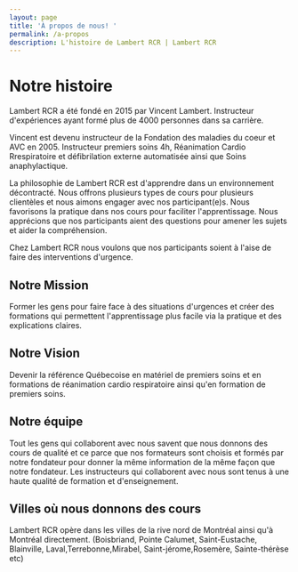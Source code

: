 ```yaml
---
layout: page
title: 'À propos de nous! '
permalink: /a-propos
description: L'histoire de Lambert RCR | Lambert RCR
---
```

# Notre histoire

Lambert RCR a été fondé en 2015 par Vincent Lambert. Instructeur d'expériences ayant formé plus de 4000 personnes dans sa carrière. 

Vincent est devenu instructeur de la Fondation des maladies du coeur et AVC en 2005. Instructeur premiers soins 4h, Réanimation Cardio Rrespiratoire et défibrilation externe automatisée ainsi que Soins anaphylactique. 

La philosophie de Lambert RCR est d'apprendre dans un environnement décontracté. Nous offrons plusieurs types de cours pour plusieurs clientèles et nous aimons engager avec nos participant(e)s. Nous favorisons la pratique dans nos cours pour faciliter l'apprentissage. Nous apprécions que nos participants aient des questions pour amener les sujets et aider la compréhension. 

Chez Lambert RCR nous voulons que nos participants soient à l'aise de faire des interventions d'urgence.

## Notre Mission

Former les gens pour faire face à des situations d'urgences et créer des formations qui permettent l'apprentissage plus facile via la pratique et des explications claires.

## Notre Vision

Devenir la référence Québecoise en matériel de premiers soins et en formations de réanimation cardio respiratoire ainsi qu'en formation de premiers soins. 



## Notre équipe 

Tout les gens qui collaborent avec nous savent que nous donnons des cours de qualité et ce parce que nos formateurs sont choisis et formés par notre fondateur pour donner la même information de la même façon que notre fondateur. Les instructeurs qui collaborent avec nous sont tenus à une haute qualité de formation et d'enseignement. 

## Villes où nous donnons des cours

Lambert RCR opère dans les villes de la rive nord de Montréal ainsi qu'à Montréal directement. (Boisbriand, Pointe Calumet, Saint-Eustache, Blainville, Laval,Terrebonne,Mirabel, Saint-jérome,Rosemère, Sainte-thérèse etc)
